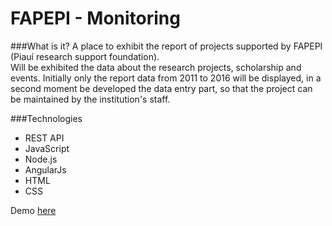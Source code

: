 # FAPEPI - Monitoring 

###What is it?
A place to exhibit the report of projects supported by FAPEPI (Piauí research support foundation).  
Will be exhibited the data about the research projects, scholarship and events.
Initially only the report data from 2011 to 2016 will be displayed, in a second moment  be developed the data entry part, so that the project can be maintained by the institution's staff.   

###Technologies
* REST API
* JavaScript
* Node.js
* AngularJs
* HTML
* CSS

Demo [here](http://camilavilarinho.com.br/teste-observatorio/)
